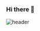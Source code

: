 ### Hi there 👋
![header](https://capsule-render.vercel.app/api?type=rounded&color=timeGradient&text=Welcome%20to%20Yeongbin's%20GitHub%20👋&animation=twinkling&fontSize=40&fontAlignY=50&fontAlign=25&height=90)

<!--
**gong-yeongbin/gong-yeongbin** is a ✨ _special_ ✨ repository because its `README.md` (this file) appears on your GitHub profile.

Here are some ideas to get you started:

- 🔭 I’m currently working on ...
- 🌱 I’m currently learning ...
- 👯 I’m looking to collaborate on ...
- 🤔 I’m looking for help with ...
- 💬 Ask me about ...
- 📫 How to reach me: ...
- 😄 Pronouns: ...
- ⚡ Fun fact: ...
-->
